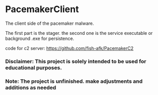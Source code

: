 # PacemakerClient
The client side of the pacemaker malware. 

The first part is the stager.
the second one is the service executable or background .exe for persistence.

code for c2 server: https://github.com/fish-afk/PacemakerC2

### Disclaimer: This project is solely intended to be used for educational purposes.
### Note: The project is unfinished. make adjustments and additions as needed
